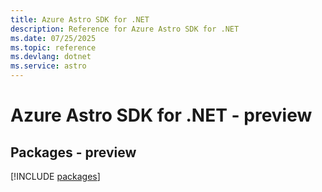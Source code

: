 ```yaml
---
title: Azure Astro SDK for .NET
description: Reference for Azure Astro SDK for .NET
ms.date: 07/25/2025
ms.topic: reference
ms.devlang: dotnet
ms.service: astro
---
```

# Azure Astro SDK for .NET - preview
## Packages - preview
[!INCLUDE [packages](astro-index.md)]
